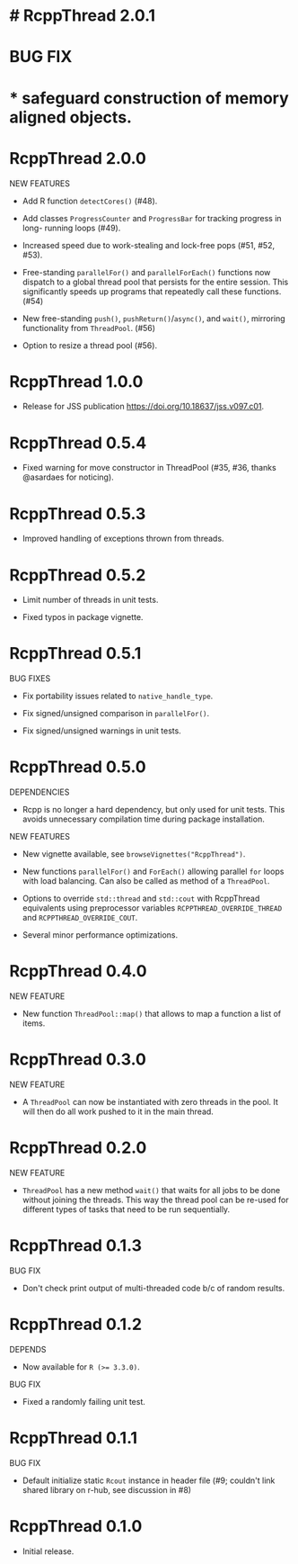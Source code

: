 # # RcppThread 2.0.1
# 
# BUG FIX
# 
# * safeguard construction of memory aligned objects.


# RcppThread 2.0.0

NEW FEATURES

* Add R function `detectCores()` (#48).

* Add classes `ProgressCounter` and `ProgressBar` for tracking progress in long-
  running loops (#49).

* Increased speed due to work-stealing and lock-free pops (#51, #52, #53).

* Free-standing `parallelFor()` and `parallelForEach()` functions now dispatch 
  to a global thread pool that persists for the entire session. This 
  significantly speeds up programs that repeatedly call these functions. (#54)
  
* New free-standing `push()`, `pushReturn()`/`async()`, and `wait()`, mirroring
  functionality from `ThreadPool`. (#56)

* Option to resize a thread pool (#56).


# RcppThread 1.0.0

* Release for JSS publication https://doi.org/10.18637/jss.v097.c01.


# RcppThread 0.5.4

* Fixed warning for move constructor in ThreadPool (#35, #36, thanks @asardaes 
  for noticing).


# RcppThread 0.5.3

* Improved handling of exceptions thrown from threads.


# RcppThread 0.5.2

* Limit number of threads in unit tests.

* Fixed typos in package vignette.


# RcppThread 0.5.1

BUG FIXES

* Fix portability issues related to `native_handle_type`.

* Fix signed/unsigned comparison in `parallelFor()`.

* Fix signed/unsigned warnings in unit tests.


# RcppThread 0.5.0

DEPENDENCIES

* Rcpp is no longer a hard dependency, but only used for unit tests. This avoids unnecessary compilation time during package installation. 

NEW FEATURES

* New vignette available, see `browseVignettes("RcppThread")`.

* New functions `parallelFor()` and `ForEach()` allowing parallel `for` loops 
  with load balancing. Can also be called as method of a `ThreadPool`.

* Options to override `std::thread` and `std::cout` with RcppThread equivalents 
  using preprocessor variables `RCPPTHREAD_OVERRIDE_THREAD` and 
  `RCPPTHREAD_OVERRIDE_COUT`.
  
* Several minor performance optimizations.


# RcppThread 0.4.0

NEW FEATURE

* New function `ThreadPool::map()` that allows to map a function a list of items.


# RcppThread 0.3.0

NEW FEATURE

* A `ThreadPool` can now be instantiated with zero threads in the pool. It
  will then do all work pushed to it in the main thread.


# RcppThread 0.2.0

NEW FEATURE

* `ThreadPool` has a new method `wait()` that waits for all jobs to be done 
  without joining the threads. This way the thread pool can be re-used for 
  different types of tasks that need to be run sequentially.


# RcppThread 0.1.3

BUG FIX

* Don't check print output of multi-threaded code b/c of random results.


# RcppThread 0.1.2

DEPENDS

* Now available for `R (>= 3.3.0)`.

BUG FIX

* Fixed a randomly failing unit test.


# RcppThread 0.1.1

BUG FIX

* Default initialize static `Rcout` instance in header file (#9; couldn't link
  shared library on r-hub, see discussion in #8) 


# RcppThread 0.1.0

* Initial release.
